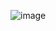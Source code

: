 ![image](https://user-images.githubusercontent.com/87923556/137713997-b494b70b-db5e-491f-a901-372331d27921.png)
